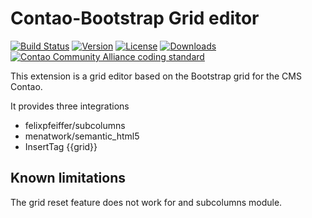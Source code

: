 Contao-Bootstrap Grid editor
===========================

[![Build Status](http://img.shields.io/travis/contao-bootstrap/grid-editor/master.svg?style=flat-square)](https://travis-ci.org/contao-bootstrap/grid-editor)
[![Version](http://img.shields.io/packagist/v/contao-bootstrap/grid-editor.svg?style=flat-square)](http://packagist.com/packages/contao-bootstrap/grid-editor)
[![License](http://img.shields.io/packagist/l/contao-bootstrap/grid-editor.svg?style=flat-square)](http://packagist.com/packages/contao-bootstrap/grid-editor)
[![Downloads](http://img.shields.io/packagist/dt/contao-bootstrap/grid-editor.svg?style=flat-square)](http://packagist.com/packages/contao-bootstrap/grid-editor)
[![Contao Community Alliance coding standard](http://img.shields.io/badge/cca-coding_standard-red.svg?style=flat-square)](https://github.com/contao-community-alliance/coding-standard)

This extension is a grid editor based on the Bootstrap grid for the CMS Contao.
 
It provides three integrations
 * felixpfeiffer/subcolumns
 * menatwork/semantic_html5
 * InsertTag {{grid}}


Known limitations
-----------------

The grid reset feature does not work for and subcolumns module.
